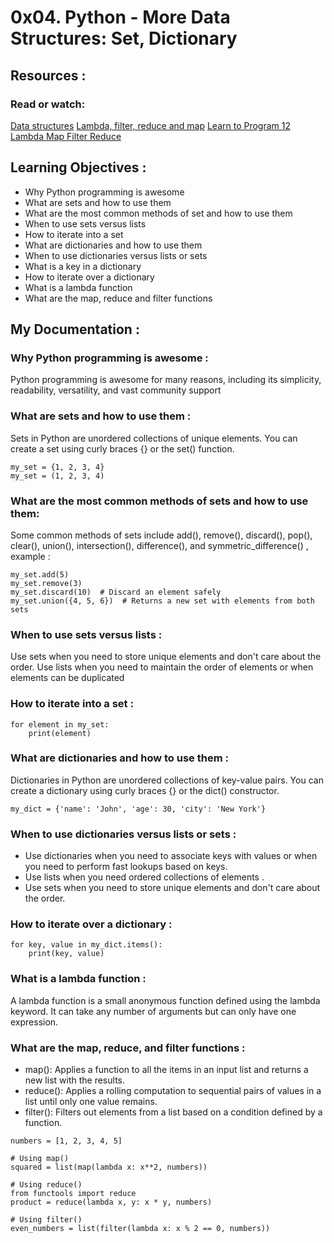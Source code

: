 # 0x04. Python - More Data Structures: Set, Dictionary

## Resources :

### Read or watch:

<a href="https://docs.python.org/3/tutorial/datastructures.html" >Data structures</a>
<a href="https://python-course.eu/advanced-python/lambda-filter-reduce-map.php" >Lambda, filter, reduce and map</a>
<a href="https://www.youtube.com/watch?v=1GAC6KQUPeg" >Learn to Program 12 Lambda Map Filter Reduce</a>

## Learning Objectives :

<ul>
  <li>Why Python programming is awesome</li>
  <li>What are sets and how to use them</li>
  <li>What are the most common methods of set and how to use them</li>
  <li>When to use sets versus lists</li>
  <li>How to iterate into a set</li>
  <li>What are dictionaries and how to use them</li>
  <li>When to use dictionaries versus lists or sets</li>
  <li>What is a key in a dictionary</li>
  <li>How to iterate over a dictionary</li>
  <li>What is a lambda function</li>
  <li>What are the map, reduce and filter functions</li>
</ul>

## My Documentation : 

### Why Python programming is awesome :

<p> Python programming is awesome for many reasons, including its simplicity, readability, versatility, and vast community support </p>

### What are sets and how to use them :

Sets in Python are unordered collections of unique elements. You can create a set using curly braces {} or the set() function.

``` 
my_set = {1, 2, 3, 4}
my_set = (1, 2, 3, 4)

```

### What are the most common methods of sets and how to use them: 

<p> Some common methods of sets include add(), remove(), discard(), pop(), clear(), union(), intersection(), difference(), and symmetric_difference() , example : </p>

```
my_set.add(5)
my_set.remove(3)
my_set.discard(10)  # Discard an element safely
my_set.union({4, 5, 6})  # Returns a new set with elements from both sets

```

### When to use sets versus lists :

<p> Use sets when you need to store unique elements and don't care about the order. Use lists when you need to maintain the order of elements or when elements can be duplicated </p>

### How to iterate into a set : 

```
for element in my_set:
    print(element)

```

### What are dictionaries and how to use them : 

<p> Dictionaries in Python are unordered collections of key-value pairs. You can create a dictionary using curly braces {} or the dict() constructor. </p>

```
my_dict = {'name': 'John', 'age': 30, 'city': 'New York'}

```

### When to use dictionaries versus lists or sets : 

<ul>
    <li>
        Use dictionaries when you need to associate keys with values or when you need to perform fast lookups based on keys.
    </li>
    <li>
        Use lists when you need ordered collections of elements .
    </li>
    <li>
        Use sets when you need to store unique elements and don't care about the order.
    </li>

</ul>

### How to iterate over a dictionary : 

```
for key, value in my_dict.items():
    print(key, value)

```

### What is a lambda function :

<p> A lambda function is a small anonymous function defined using the lambda keyword. It can take any number of arguments but can only have one expression. </p>

### What are the map, reduce, and filter functions :

<ul>
  <li>map(): Applies a function to all the items in an input list and returns a new list with the results.</li>
  <li>reduce(): Applies a rolling computation to sequential pairs of values in a list until only one value remains.</li>
  <li>filter(): Filters out elements from a list based on a condition defined by a function.</li>
</ul>

```
numbers = [1, 2, 3, 4, 5]

# Using map()
squared = list(map(lambda x: x**2, numbers))

# Using reduce()
from functools import reduce
product = reduce(lambda x, y: x * y, numbers)

# Using filter()
even_numbers = list(filter(lambda x: x % 2 == 0, numbers))

```

